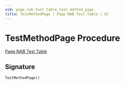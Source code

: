 ```yaml
---
uid: page_nab_test_table_test_method_page
title: TestMethodPage | Page NAB Test Table | Al
---
```

# <a name="test_method_page"></a>TestMethodPage Procedure

[Page NAB Test Table](index.md)

## <a name="signature"></a>Signature

```al
TestMethodPage()
```
